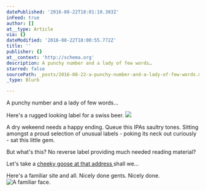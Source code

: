 ```yaml
---
datePublished: '2016-08-22T18:01:10.303Z'
inFeed: true
author: []
at__type: Article
via: {}
dateModified: '2016-08-22T18:00:55.772Z'
title: ''
publisher: {}
at__context: 'http://schema.org'
description: A punchy number and a lady of few words…
starred: false
sourcePath: _posts/2016-08-22-a-punchy-number-and-a-lady-of-few-words.md
_type: Blurb

---
```

A punchy number and a lady of few words...

Here's a rugged looking label for a swiss beer.
![](https://s3-us-west-2.amazonaws.com/the-grid-img/p/6e502b20fa2a9067eb5b2313cf9eb69d953ce9f8.jpg)

A dry wekeend needs a happy ending. Queue this IPAs saultry tones. Sitting amongst a proud selection of unusual labels - poking its neck out curiously - sat this little gem.

But what's this? No reverse label providing much needed reading material?

Let's take a [cheeky goose at that address ][0]shall we...

Here's a familiar site and all. Nicely done gents. Nicely done.
![A familiar face.](https://the-grid-user-content.s3-us-west-2.amazonaws.com/a9fd2483-1ae3-4868-a4ff-17c337ec9aba.jpg)

[0]: http://brasserie3dames.ch/  "Three Ladies Brasserie"